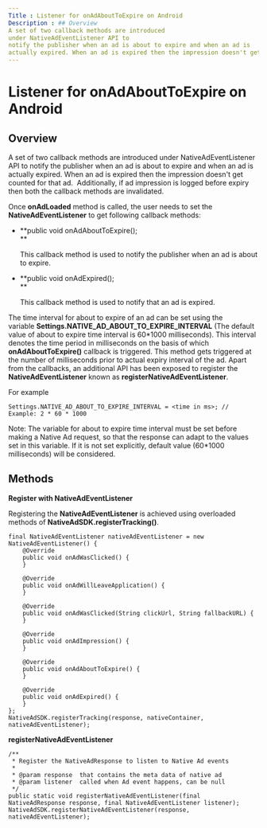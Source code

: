 ```yaml
---
Title : Listener for onAdAboutToExpire on Android
Description : ## Overview
A set of two callback methods are introduced
under NativeAdEventListener API to
notify the publisher when an ad is about to expire and when an ad is
actually expired. When an ad is expired then the impression doesn't get
---
```



# Listener for onAdAboutToExpire on Android





## Overview

A set of two callback methods are introduced
under NativeAdEventListener API to
notify the publisher when an ad is about to expire and when an ad is
actually expired. When an ad is expired then the impression doesn't get
counted for that ad.  Additionally, if ad impression is logged before
expiry then both the callback methods are invalidated.

Once **onAdLoaded** method is called, the user needs to set the
**NativeAdEventListener** to get following callback methods:

- **public void onAdAboutToExpire();  
  **

  This callback method is used to notify the publisher when an ad is
  about to expire.

- **public void onAdExpired();  
  **

  This callback method is used to notify that an ad is expired.

The time interval for about to expire of an ad can be set using the
variable **Settings.NATIVE_AD_ABOUT_TO_EXPIRE_INTERVAL** (The default
value of about to expire time interval is 60\*1000 milliseconds). This
interval denotes the time period in milliseconds on the basis of which
**onAdAboutToExpire()** callback is triggered. This method gets
triggered at the number of milliseconds prior to actual expiry interval
of the ad. Apart from the callbacks, an additional API has been exposed
to register the **NativeAdEventListener** known
as **registerNativeAdEventListener**.

For example

``` pre
Settings.NATIVE_AD_ABOUT_TO_EXPIRE_INTERVAL = <time in ms>; // Example: 2 * 60 * 1000
```



Note: The variable for about to expire
time interval must be set before making a Native Ad request, so that the
response can adapt to the values set in this variable. If it is not set
explicitly, default value (60\*1000 milliseconds) will be considered.







## Methods

**Register with NativeAdEventListener**

Registering the **NativeAdEventListener** is achieved using overloaded
methods of **NativeAdSDK.registerTracking()**.

``` pre
final NativeAdEventListener nativeAdEventListener = new NativeAdEventListener() {
    @Override
    public void onAdWasClicked() {
    }
 
    @Override
    public void onAdWillLeaveApplication() {
    }
 
    @Override
    public void onAdWasClicked(String clickUrl, String fallbackURL) {
    }
 
    @Override
    public void onAdImpression() {
    }
 
    @Override
    public void onAdAboutToExpire() {
    }
 
    @Override
    public void onAdExpired() {
    }
}; 
NativeAdSDK.registerTracking(response, nativeContainer, nativeAdEventListener);
```

**registerNativeAdEventListener**

``` pre
/**
 * Register the NativeAdResponse to listen to Native Ad events
 *
 * @param response  that contains the meta data of native ad
 * @param listener  called when Ad event happens, can be null
 */
public static void registerNativeAdEventListener(final NativeAdResponse response, final NativeAdEventListener listener);
NativeAdSDK.registerNativeAdEventListener(response, nativeAdEventListener);
```






